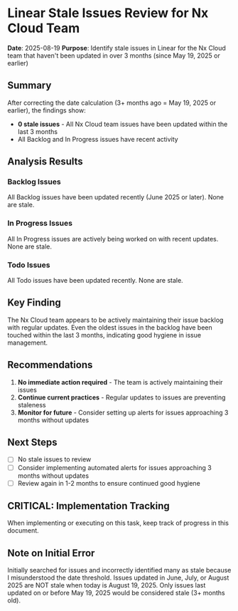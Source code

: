 # Linear Stale Issues Review for Nx Cloud Team

**Date**: 2025-08-19
**Purpose**: Identify stale issues in Linear for the Nx Cloud team that haven't been updated in over 3 months (since May 19, 2025 or earlier)

## Summary

After correcting the date calculation (3+ months ago = May 19, 2025 or earlier), the findings show:
- **0 stale issues** - All Nx Cloud team issues have been updated within the last 3 months
- All Backlog and In Progress issues have recent activity

## Analysis Results

### Backlog Issues
All Backlog issues have been updated recently (June 2025 or later). None are stale.

### In Progress Issues  
All In Progress issues are actively being worked on with recent updates. None are stale.

### Todo Issues
All Todo issues have been updated recently. None are stale.

## Key Finding

The Nx Cloud team appears to be actively maintaining their issue backlog with regular updates. Even the oldest issues in the backlog have been touched within the last 3 months, indicating good hygiene in issue management.

## Recommendations

1. **No immediate action required** - The team is actively maintaining their issues
2. **Continue current practices** - Regular updates to issues are preventing staleness
3. **Monitor for future** - Consider setting up alerts for issues approaching 3 months without updates

## Next Steps

- [ ] No stale issues to review
- [ ] Consider implementing automated alerts for issues approaching 3 months without updates
- [ ] Review again in 1-2 months to ensure continued good hygiene

## CRITICAL: Implementation Tracking

When implementing or executing on this task, keep track of progress in this document.

## Note on Initial Error

Initially searched for issues and incorrectly identified many as stale because I misunderstood the date threshold. Issues updated in June, July, or August 2025 are NOT stale when today is August 19, 2025. Only issues last updated on or before May 19, 2025 would be considered stale (3+ months old).